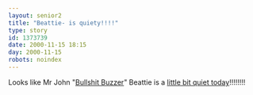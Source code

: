 ```yaml
---
layout: senior2
title: "Beattie- is quiety!!!!"
type: story
id: 1373739
date: 2000-11-15 18:15
day: 2000-11-15
robots: noindex
---
```

Looks like Mr John "<a href="http://seniorcitizen.blogspot.com/?/2000_09_17_seniorcitizen_archive.html#874654">Bullshit Buzzer</a>" Beattie is a <a href="http://www.theherald.co.uk/opinion/beattie/archive/15-11-19100-0-42-23.html ">little bit quiet today</a>!!!!!!!!
